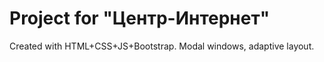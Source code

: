 <h1>Project for "Центр-Интернет"</h1>
Created with HTML+CSS+JS+Bootstrap. Modal windows, adaptive layout.
